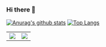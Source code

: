 ### Hi there 👋

[![Anurag's github stats](https://github-readme-stats.vercel.app/api?username=herfrain&show_icons=true&count_private=true)](https://github.com/anuraghazra/github-readme-stats)
[![Top Langs](https://github-readme-stats.vercel.app/api/top-langs/?username=herfrain&layout=compact)](https://github.com/anuraghazra/github-readme-stats)

<table>
    <tr>
        <td>
            <image src="https://github-readme-stats.vercel.app/api?username=herfrain&show_icons=true&count_private=true"></image>
        </td>
        <td>
            <image src="https://github-readme-stats.vercel.app/api/top-langs/?username=herfrain&layout=compact"></image>
        </td>
    </tr>
</table>

<!--
**herfrain/herfrain** is a ✨ _special_ ✨ repository because its `README.md` (this file) appears on your GitHub profile.

Here are some ideas to get you started:

- 🔭 I’m currently working on ...
- 🌱 I’m currently learning ...
- 👯 I’m looking to collaborate on ...
- 🤔 I’m looking for help with ...
- 💬 Ask me about ...
- 📫 How to reach me: ...
- 😄 Pronouns: ...
- ⚡ Fun fact: ...
-->
